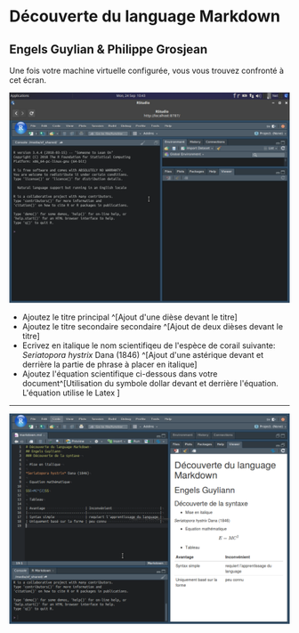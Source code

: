 # Découverte du language Markdown
## Engels Guylian & Philippe Grosjean

Une fois votre machine virtuelle configurée, vous vous trouvez confronté à cet écran.

![](../images/rstudio.png)


- Ajoutez le titre principal ^[Ajout d'une dièse devant le titre] 
- Ajoutez le titre secondaire secondaire ^[Ajout de deux dièses devant le titre]
- Ecrivez en italique le nom scientifiqeu de l'espèce de corail suivante: *Seriatopora hystrix* Dana (1846) ^[Ajout d'une astérique devant et derrière la partie de phrase à placer en italique]
- Ajoutez l'équation scientifique ci-dessous dans votre document^[Utilisation du symbole dollar devant et derrière l'équation. L'équation utilise le Latex ]

---

![](../images/markdown.png)


